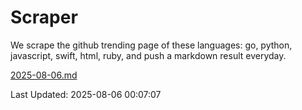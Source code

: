 # Scraper

We scrape the github trending page of these languages: go, python, javascript, swift, html, ruby, and push a markdown result everyday.

[2025-08-06.md](https://github.com/henson/Scraper/blob/master/2025-08-06.md)

Last Updated: 2025-08-06 00:07:07